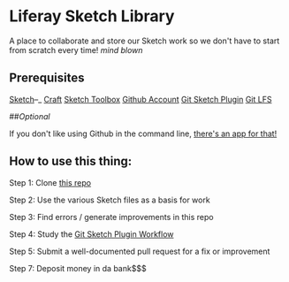 # Liferay Sketch Library
A place to collaborate and store our Sketch work so we don't have to start from scratch every time! *mind blown*

## Prerequisites

[Sketch](https://sketchapp.com/)–_
[Craft](https://www.invisionapp.com/craft)
[Sketch Toolbox](http://sketchtoolbox.com/)
[Github Account](https://github.com)
[Git Sketch Plugin](https://github.com/mathieudutour/git-sketch-plugin) 
[Git LFS](https://git-lfs.github.com/)

##*Optional*

If you don't like using Github in the command line, [there's an app for that!](https://desktop.github.com/)

## How to use this thing:

Step 1: Clone [this repo](https://github.com/plhnk/liferay-sketch-library)

Step 2: Use the various Sketch files as a basis for work

Step 3: Find errors / generate improvements in this repo

Step 4: Study the [Git Sketch Plugin Workflow](https://github.com/mathieudutour/git-sketch-plugin#workflow)

Step 5: Submit a well-documented pull request for a fix or improvement 

Step 7: Deposit money in da bank$$$ 